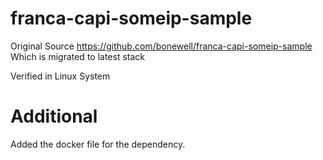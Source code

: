 # franca-capi-someip-sample
Original Source https://github.com/bonewell/franca-capi-someip-sample
Which is migrated to latest stack 

Verified in Linux System 

# Additional 
Added the docker file for the dependency. 
